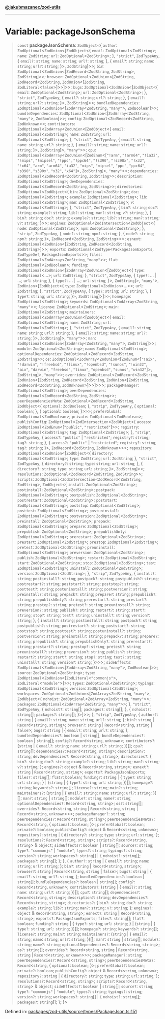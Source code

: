 [**@jakubmazanec/zod-utils**](../README.md)

---

# Variable: packageJsonSchema

> `const` **packageJsonSchema**: `ZodObject`\<\{ `author`:
> `ZodOptional`\<`ZodUnion`\<\[`ZodObject`\<\{ `email`: `ZodOptional`\<`ZodString`\>; `name`:
> `ZodString`; `url`: `ZodOptional`\<`ZodString`\>; \}, `"strict"`, `ZodTypeAny`, \{ `email?`:
> `string`; `name`: `string`; `url?`: `string`; \}, \{ `email?`: `string`; `name`: `string`; `url?`:
> `string`; \}\>, `ZodString`\]\>\>; `bin`: `ZodOptional`\<`ZodUnion`\<\[`ZodRecord`\<`ZodString`,
> `ZodString`\>, `ZodString`\]\>\>; `browser`: `ZodOptional`\<`ZodUnion`\<\[`ZodString`,
> `ZodRecord`\<`ZodString`, `ZodUnion`\<\[`ZodString`, `ZodLiteral`\<`false`\>\]\>\>\]\>\>; `bugs`:
> `ZodOptional`\<`ZodUnion`\<\[`ZodObject`\<\{ `email`: `ZodOptional`\<`ZodString`\>; `url`:
> `ZodOptional`\<`ZodString`\>; \}, `"strict"`, `ZodTypeAny`, \{ `email?`: `string`; `url?`:
> `string`; \}, \{ `email?`: `string`; `url?`: `string`; \}\>, `ZodString`\]\>\>;
> `bundledDependencies`: `ZodOptional`\<`ZodUnion`\<\[`ZodArray`\<`ZodString`, `"many"`\>,
> `ZodBoolean`\]\>\>; `bundleDependencies`: `ZodOptional`\<`ZodUnion`\<\[`ZodArray`\<`ZodString`,
> `"many"`\>, `ZodBoolean`\]\>\>; `config`: `ZodOptional`\<`ZodRecord`\<`ZodString`,
> `ZodUnknown`\>\>; `contributors`: `ZodOptional`\<`ZodArray`\<`ZodUnion`\<\[`ZodObject`\<\{
> `email`: `ZodOptional`\<`ZodString`\>; `name`: `ZodString`; `url`: `ZodOptional`\<`ZodString`\>;
> \}, `"strict"`, `ZodTypeAny`, \{ `email?`: `string`; `name`: `string`; `url?`: `string`; \}, \{
> `email?`: `string`; `name`: `string`; `url?`: `string`; \}\>, `ZodString`\]\>, `"many"`\>\>;
> `cpu`: `ZodOptional`\<`ZodArray`\<`ZodUnion`\<\[`ZodEnum`\<\[`"!arm"`, `"!arm64"`, `"!ia32"`,
> `"!mips"`, `"!mipsel"`, `"!ppc"`, `"!ppc64"`, `"!s390"`, `"!s390x"`, `"!x32"`, `"!x64"`, `"arm"`,
> `"arm64"`, `"ia32"`, `"mips"`, `"mipsel"`, `"ppc"`, `"ppc64"`, `"s390"`, `"s390x"`, `"x32"`,
> `"x64"`\]\>, `ZodString`\]\>, `"many"`\>\>; `dependencies`:
> `ZodOptional`\<`ZodRecord`\<`ZodString`, `ZodString`\>\>; `description`:
> `ZodOptional`\<`ZodString`\>; `devDependencies`: `ZodOptional`\<`ZodRecord`\<`ZodString`,
> `ZodString`\>\>; `directories`: `ZodOptional`\<`ZodObject`\<\{ `bin`:
> `ZodOptional`\<`ZodString`\>; `doc`: `ZodOptional`\<`ZodString`\>; `example`:
> `ZodOptional`\<`ZodString`\>; `lib`: `ZodOptional`\<`ZodString`\>; `man`:
> `ZodOptional`\<`ZodString`\>; `v`: `ZodOptional`\<`ZodString`\>; \}, `"strict"`, `ZodTypeAny`, \{
> `bin?`: `string`; `doc?`: `string`; `example?`: `string`; `lib?`: `string`; `man?`: `string`;
> `v?`: `string`; \}, \{ `bin?`: `string`; `doc?`: `string`; `example?`: `string`; `lib?`: `string`;
> `man?`: `string`; `v?`: `string`; \}\>\>; `engines`:
> `ZodOptional`\<`ZodIntersection`\<`ZodObject`\<\{ `node`: `ZodOptional`\<`ZodString`\>; `npm`:
> `ZodOptional`\<`ZodString`\>; \}, `"strip"`, `ZodTypeAny`, \{ `node?`: `string`; `npm?`: `string`;
> \}, \{ `node?`: `string`; `npm?`: `string`; \}\>, `ZodRecord`\<`ZodString`, `ZodString`\>\>\>;
> `esnext`: `ZodOptional`\<`ZodUnion`\<\[`ZodString`, `ZodRecord`\<`ZodString`, `ZodString`\>\]\>\>;
> `exports`: `ZodOptional`\<`ZodType`\<`PackageJsonExports`, `ZodTypeDef`, `PackageJsonExports`\>\>;
> `files`: `ZodOptional`\<`ZodArray`\<`ZodString`, `"many"`\>\>; `flat`:
> `ZodOptional`\<`ZodBoolean`\>; `funding`:
> `ZodOptional`\<`ZodUnion`\<\[`ZodArray`\<`ZodUnion`\<\[`ZodObject`\<\{ `type`:
> `ZodOptional`\<...\>; `url`: `ZodString`; \}, `"strict"`, `ZodTypeAny`, \{ `type?`: ... \| ...;
> `url`: `string`; \}, \{ `type?`: ... \| ...; `url`: `string`; \}\>, `ZodString`\]\>, `"many"`\>,
> `ZodUnion`\<\[`ZodObject`\<\{ `type`: `ZodOptional`\<`ZodUnion`\<...\>\>; `url`: `ZodString`; \},
> `"strict"`, `ZodTypeAny`, \{ `type?`: `string`; `url`: `string`; \}, \{ `type?`: `string`; `url`:
> `string`; \}\>, `ZodString`\]\>\]\>\>; `homepage`: `ZodOptional`\<`ZodString`\>; `keywords`:
> `ZodOptional`\<`ZodArray`\<`ZodString`, `"many"`\>\>; `license`: `ZodOptional`\<`ZodString`\>;
> `main`: `ZodOptional`\<`ZodString`\>; `maintainers`:
> `ZodOptional`\<`ZodArray`\<`ZodUnion`\<\[`ZodObject`\<\{ `email`: `ZodOptional`\<`ZodString`\>;
> `name`: `ZodString`; `url`: `ZodOptional`\<`ZodString`\>; \}, `"strict"`, `ZodTypeAny`, \{
> `email?`: `string`; `name`: `string`; `url?`: `string`; \}, \{ `email?`: `string`; `name`:
> `string`; `url?`: `string`; \}\>, `ZodString`\]\>, `"many"`\>\>; `man`:
> `ZodOptional`\<`ZodUnion`\<\[`ZodArray`\<`ZodString`, `"many"`\>, `ZodString`\]\>\>; `module`:
> `ZodOptional`\<`ZodString`\>; `name`: `ZodOptional`\<`ZodString`\>; `optionalDependencies`:
> `ZodOptional`\<`ZodRecord`\<`ZodString`, `ZodString`\>\>; `os`:
> `ZodOptional`\<`ZodArray`\<`ZodUnion`\<\[`ZodEnum`\<\[`"!aix"`, `"!darwin"`, `"!freebsd"`,
> `"!linux"`, `"!openbsd"`, `"!sunos"`, `"!win32"`, `"aix"`, `"darwin"`, `"freebsd"`, `"linux"`,
> `"openbsd"`, `"sunos"`, `"win32"`\]\>, `ZodString`\]\>, `"many"`\>\>; `overrides`:
> `ZodOptional`\<`ZodRecord`\<`ZodString`, `ZodUnion`\<\[`ZodString`, `ZodRecord`\<`ZodString`,
> `ZodUnion`\<\[`ZodString`, `ZodRecord`\<`ZodString`, `ZodUnknown`\>\]\>\>\]\>\>\>;
> `packageManager`: `ZodOptional`\<`ZodString`\>; `peerDependencies`:
> `ZodOptional`\<`ZodRecord`\<`ZodString`, `ZodString`\>\>; `peerDependenciesMeta`:
> `ZodOptional`\<`ZodRecord`\<`ZodString`, `ZodObject`\<\{ `optional`: `ZodBoolean`; \}, `"strip"`,
> `ZodTypeAny`, \{ `optional`: `boolean`; \}, \{ `optional`: `boolean`; \}\>\>\>; `preferGlobal`:
> `ZodOptional`\<`ZodBoolean`\>; `private`: `ZodOptional`\<`ZodBoolean`\>; `publishConfig`:
> `ZodOptional`\<`ZodIntersection`\<`ZodObject`\<\{ `access`:
> `ZodOptional`\<`ZodEnum`\<\[`"public"`, `"restricted"`\]\>\>; `registry`:
> `ZodOptional`\<`ZodString`\>; `tag`: `ZodOptional`\<`ZodString`\>; \}, `"strip"`, `ZodTypeAny`, \{
> `access?`: `"public"` \| `"restricted"`; `registry?`: `string`; `tag?`: `string`; \}, \{
> `access?`: `"public"` \| `"restricted"`; `registry?`: `string`; `tag?`: `string`; \}\>,
> `ZodRecord`\<`ZodString`, `ZodUnknown`\>\>\>; `repository`:
> `ZodOptional`\<`ZodUnion`\<\[`ZodObject`\<\{ `directory`: `ZodOptional`\<`ZodString`\>; `type`:
> `ZodString`; `url`: `ZodString`; \}, `"strict"`, `ZodTypeAny`, \{ `directory?`: `string`; `type`:
> `string`; `url`: `string`; \}, \{ `directory?`: `string`; `type`: `string`; `url`: `string`; \}\>,
> `ZodString`\]\>\>; `resolutions`: `ZodOptional`\<`ZodRecord`\<`ZodString`, `ZodString`\>\>;
> `scripts`: `ZodOptional`\<`ZodIntersection`\<`ZodRecord`\<`ZodString`, `ZodString`\>,
> `ZodObject`\<\{ `install`: `ZodOptional`\<`ZodString`\>; `postinstall`:
> `ZodOptional`\<`ZodString`\>; `postpack`: `ZodOptional`\<`ZodString`\>; `postpublish`:
> `ZodOptional`\<`ZodString`\>; `postrestart`: `ZodOptional`\<`ZodString`\>; `poststart`:
> `ZodOptional`\<`ZodString`\>; `poststop`: `ZodOptional`\<`ZodString`\>; `posttest`:
> `ZodOptional`\<`ZodString`\>; `postuninstall`: `ZodOptional`\<`ZodString`\>; `postversion`:
> `ZodOptional`\<`ZodString`\>; `preinstall`: `ZodOptional`\<`ZodString`\>; `prepack`:
> `ZodOptional`\<`ZodString`\>; `prepare`: `ZodOptional`\<`ZodString`\>; `prepublish`:
> `ZodOptional`\<`ZodString`\>; `prepublishOnly`: `ZodOptional`\<`ZodString`\>; `prerestart`:
> `ZodOptional`\<`ZodString`\>; `prestart`: `ZodOptional`\<`ZodString`\>; `prestop`:
> `ZodOptional`\<`ZodString`\>; `pretest`: `ZodOptional`\<`ZodString`\>; `preuninstall`:
> `ZodOptional`\<`ZodString`\>; `preversion`: `ZodOptional`\<`ZodString`\>; `publish`:
> `ZodOptional`\<`ZodString`\>; `restart`: `ZodOptional`\<`ZodString`\>; `start`:
> `ZodOptional`\<`ZodString`\>; `stop`: `ZodOptional`\<`ZodString`\>; `test`:
> `ZodOptional`\<`ZodString`\>; `uninstall`: `ZodOptional`\<`ZodString`\>; `version`:
> `ZodOptional`\<`ZodString`\>; \}, `"strip"`, `ZodTypeAny`, \{ `install?`: `string`;
> `postinstall?`: `string`; `postpack?`: `string`; `postpublish?`: `string`; `postrestart?`:
> `string`; `poststart?`: `string`; `poststop?`: `string`; `posttest?`: `string`; `postuninstall?`:
> `string`; `postversion?`: `string`; `preinstall?`: `string`; `prepack?`: `string`; `prepare?`:
> `string`; `prepublish?`: `string`; `prepublishOnly?`: `string`; `prerestart?`: `string`;
> `prestart?`: `string`; `prestop?`: `string`; `pretest?`: `string`; `preuninstall?`: `string`;
> `preversion?`: `string`; `publish?`: `string`; `restart?`: `string`; `start?`: `string`; `stop?`:
> `string`; `test?`: `string`; `uninstall?`: `string`; `version?`: `string`; \}, \{ `install?`:
> `string`; `postinstall?`: `string`; `postpack?`: `string`; `postpublish?`: `string`;
> `postrestart?`: `string`; `poststart?`: `string`; `poststop?`: `string`; `posttest?`: `string`;
> `postuninstall?`: `string`; `postversion?`: `string`; `preinstall?`: `string`; `prepack?`:
> `string`; `prepare?`: `string`; `prepublish?`: `string`; `prepublishOnly?`: `string`;
> `prerestart?`: `string`; `prestart?`: `string`; `prestop?`: `string`; `pretest?`: `string`;
> `preuninstall?`: `string`; `preversion?`: `string`; `publish?`: `string`; `restart?`: `string`;
> `start?`: `string`; `stop?`: `string`; `test?`: `string`; `uninstall?`: `string`; `version?`:
> `string`; \}\>\>\>; `sideEffects`: `ZodOptional`\<`ZodUnion`\<\[`ZodArray`\<`ZodString`,
> `"many"`\>, `ZodBoolean`\]\>\>; `source`: `ZodOptional`\<`ZodString`\>; `type`:
> `ZodOptional`\<`ZodUnion`\<\[`ZodLiteral`\<`"commonjs"`\>, `ZodLiteral`\<`"module"`\>\]\>\>;
> `types`: `ZodOptional`\<`ZodString`\>; `typings`: `ZodOptional`\<`ZodString`\>; `version`:
> `ZodOptional`\<`ZodString`\>; `workspaces`: `ZodOptional`\<`ZodUnion`\<\[`ZodArray`\<`ZodString`,
> `"many"`\>, `ZodObject`\<\{ `nohoist`: `ZodOptional`\<`ZodArray`\<`ZodString`, `"many"`\>\>;
> `packages`: `ZodOptional`\<`ZodArray`\<`ZodString`, `"many"`\>\>; \}, `"strict"`, `ZodTypeAny`, \{
> `nohoist?`: `string`[]; `packages?`: `string`[]; \}, \{ `nohoist?`: `string`[]; `packages?`:
> `string`[]; \}\>\]\>\>; \}, `"strip"`, `ZodTypeAny`, \{ `author?`: `string` \| \{ `email?`:
> `string`; `name`: `string`; `url?`: `string`; \}; `bin?`: `string` \| `Record`\<`string`,
> `string`\>; `browser?`: `string` \| `Record`\<`string`, `string` \| `false`\>; `bugs?`: `string`
> \| \{ `email?`: `string`; `url?`: `string`; \}; `bundledDependencies?`: `boolean` \| `string`[];
> `bundleDependencies?`: `boolean` \| `string`[]; `config?`: `Record`\<`string`, `unknown`\>;
> `contributors?`: (`string` \| \{ `email?`: `string`; `name`: `string`; `url?`: `string`; \})[];
> `cpu?`: `string`[]; `dependencies?`: `Record`\<`string`, `string`\>; `description?`: `string`;
> `devDependencies?`: `Record`\<`string`, `string`\>; `directories?`: \{ `bin?`: `string`; `doc?`:
> `string`; `example?`: `string`; `lib?`: `string`; `man?`: `string`; `v?`: `string`; \};
> `engines?`: `object` & `Record`\<`string`, `string`\>; `esnext?`: `string` \| `Record`\<`string`,
> `string`\>; `exports?`: `PackageJsonExports`; `files?`: `string`[]; `flat?`: `boolean`;
> `funding?`: `string` \| \{ `type?`: `string`; `url`: `string`; \} \| (`string` \| \{ `type?`:
> `string`; `url`: `string`; \})[]; `homepage?`: `string`; `keywords?`: `string`[]; `license?`:
> `string`; `main?`: `string`; `maintainers?`: (`string` \| \{ `email?`: `string`; `name`: `string`;
> `url?`: `string`; \})[]; `man?`: `string` \| `string`[]; `module?`: `string`; `name?`: `string`;
> `optionalDependencies?`: `Record`\<`string`, `string`\>; `os?`: `string`[]; `overrides?`:
> `Record`\<`string`, `string` \| `Record`\<`string`, `string` \| `Record`\<`string`,
> `unknown`\>\>\>; `packageManager?`: `string`; `peerDependencies?`: `Record`\<`string`, `string`\>;
> `peerDependenciesMeta?`: `Record`\<`string`, \{ `optional`: `boolean`; \}\>; `preferGlobal?`:
> `boolean`; `private?`: `boolean`; `publishConfig?`: `object` & `Record`\<`string`, `unknown`\>;
> `repository?`: `string` \| \{ `directory?`: `string`; `type`: `string`; `url`: `string`; \};
> `resolutions?`: `Record`\<`string`, `string`\>; `scripts?`: `Record`\<`string`, `string`\> &
> `object`; `sideEffects?`: `boolean` \| `string`[]; `source?`: `string`; `type?`: `"commonjs"` \|
> `"module"`; `types?`: `string`; `typings?`: `string`; `version?`: `string`; `workspaces?`:
> `string`[] \| \{ `nohoist?`: `string`[]; `packages?`: `string`[]; \}; \}, \{ `author?`: `string`
> \| \{ `email?`: `string`; `name`: `string`; `url?`: `string`; \}; `bin?`: `string` \|
> `Record`\<`string`, `string`\>; `browser?`: `string` \| `Record`\<`string`, `string` \| `false`\>;
> `bugs?`: `string` \| \{ `email?`: `string`; `url?`: `string`; \}; `bundledDependencies?`:
> `boolean` \| `string`[]; `bundleDependencies?`: `boolean` \| `string`[]; `config?`:
> `Record`\<`string`, `unknown`\>; `contributors?`: (`string` \| \{ `email?`: `string`; `name`:
> `string`; `url?`: `string`; \})[]; `cpu?`: `string`[]; `dependencies?`: `Record`\<`string`,
> `string`\>; `description?`: `string`; `devDependencies?`: `Record`\<`string`, `string`\>;
> `directories?`: \{ `bin?`: `string`; `doc?`: `string`; `example?`: `string`; `lib?`: `string`;
> `man?`: `string`; `v?`: `string`; \}; `engines?`: `object` & `Record`\<`string`, `string`\>;
> `esnext?`: `string` \| `Record`\<`string`, `string`\>; `exports?`: `PackageJsonExports`; `files?`:
> `string`[]; `flat?`: `boolean`; `funding?`: `string` \| \{ `type?`: `string`; `url`: `string`; \}
> \| (`string` \| \{ `type?`: `string`; `url`: `string`; \})[]; `homepage?`: `string`; `keywords?`:
> `string`[]; `license?`: `string`; `main?`: `string`; `maintainers?`: (`string` \| \{ `email?`:
> `string`; `name`: `string`; `url?`: `string`; \})[]; `man?`: `string` \| `string`[]; `module?`:
> `string`; `name?`: `string`; `optionalDependencies?`: `Record`\<`string`, `string`\>; `os?`:
> `string`[]; `overrides?`: `Record`\<`string`, `string` \| `Record`\<`string`, `string` \|
> `Record`\<`string`, `unknown`\>\>\>; `packageManager?`: `string`; `peerDependencies?`:
> `Record`\<`string`, `string`\>; `peerDependenciesMeta?`: `Record`\<`string`, \{ `optional`:
> `boolean`; \}\>; `preferGlobal?`: `boolean`; `private?`: `boolean`; `publishConfig?`: `object` &
> `Record`\<`string`, `unknown`\>; `repository?`: `string` \| \{ `directory?`: `string`; `type`:
> `string`; `url`: `string`; \}; `resolutions?`: `Record`\<`string`, `string`\>; `scripts?`:
> `Record`\<`string`, `string`\> & `object`; `sideEffects?`: `boolean` \| `string`[]; `source?`:
> `string`; `type?`: `"commonjs"` \| `"module"`; `types?`: `string`; `typings?`: `string`;
> `version?`: `string`; `workspaces?`: `string`[] \| \{ `nohoist?`: `string`[]; `packages?`:
> `string`[]; \}; \}\>

Defined in:
[packages/zod-utils/source/types/PackageJson.ts:151](https://github.com/jakubmazanec/tools/blob/6fe16df773d5da14c29261ea934e72b3f99fabb7/packages/zod-utils/source/types/PackageJson.ts#L151)
